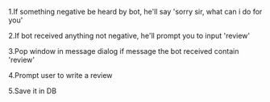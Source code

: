 1.If something negative be heard by bot, he'll say 'sorry sir, what can i do for you'

2.If bot received anything not negative, he'll prompt you to input 'review'

3.Pop window in message dialog if message the bot received contain 'review'

4.Prompt user to write a review

5.Save it in DB
